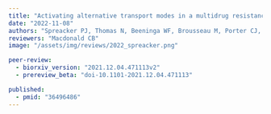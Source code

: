 ```yaml
---
title: "Activating alternative transport modes in a multidrug resistance efflux pump to confer chemical susceptibility"
date: "2022-11-08"
authors: "Spreacker PJ, Thomas N, Beeninga WF, Brousseau M, Porter CJ, Hibbs KM, Henzler-Wildman KA"
reviewers: "Macdonald CB"
image: "/assets/img/reviews/2022_spreacker.png"

peer-review:
  - biorxiv_version: "2021.12.04.471113v2"
  - prereview_beta: "doi-10.1101-2021.12.04.471113"

published:
  - pmid: "36496486"
---
```

